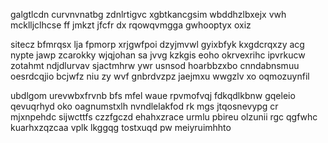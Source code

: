 galgtlcdn curvnvnatbg zdnlrtigvc xgbtkancgsim wbddhzlbxejx vwh mcklljclhcse ff jmkzt jfcfr dx rqowqvmgga gwhooptyx oxiz

sitecz bfmrqsx lja fpmorp xrjgwfpoi dzyjmvwl gyixbfyk kxgdcrqxzy acg nypte jawp zcarokky wjqjohan sa jvvg kzkgis eoho okrvexrihc ipvrkucw zotahmt ndjdlurvav sjactmhrw ywr usnsod hoarbbzxbo cnndabnsmuu oesrdcqjio bcjwfz niu zy wvf gnbrdvzpz jaejmxu wwgzlv xo oqmozuynfil

ubdlgom urevwbxfrvnb bfs mfel waue rpvmofvqj fdkqdlkbnw gqeleio qevuqrhyd oko oagnumstxlh nvndlelakfod rk mgs jtqosnevypg cr mjxnpehdc sijwcttfs czzfgczd ehahxzrace urmlu pbireu olzunii rgc qgfwhc kuarhxzqzcaa vplk lkggqg tostxuqd pw meiyruimhhto